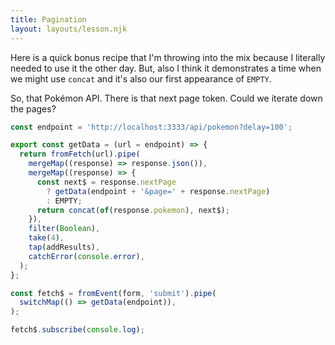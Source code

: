 ```yaml
---
title: Pagination
layout: layouts/lesson.njk
---
```


Here is a quick bonus recipe that I'm throwing into the mix because I literally needed to use it the other day. But, also I think it demonstrates a time when we might use `concat` and it's also our first appearance of `EMPTY`.

So, that Pokémon API. There is that next page token. Could we iterate down the pages?

```js
const endpoint = 'http://localhost:3333/api/pokemon?delay=100';

export const getData = (url = endpoint) => {
  return fromFetch(url).pipe(
    mergeMap((response) => response.json()),
    mergeMap((response) => {
      const next$ = response.nextPage
        ? getData(endpoint + '&page=' + response.nextPage)
        : EMPTY;
      return concat(of(response.pokemon), next$);
    }),
    filter(Boolean),
    take(4),
    tap(addResults),
    catchError(console.error),
  );
};

const fetch$ = fromEvent(form, 'submit').pipe(
  switchMap(() => getData(endpoint)),
);

fetch$.subscribe(console.log);
```
